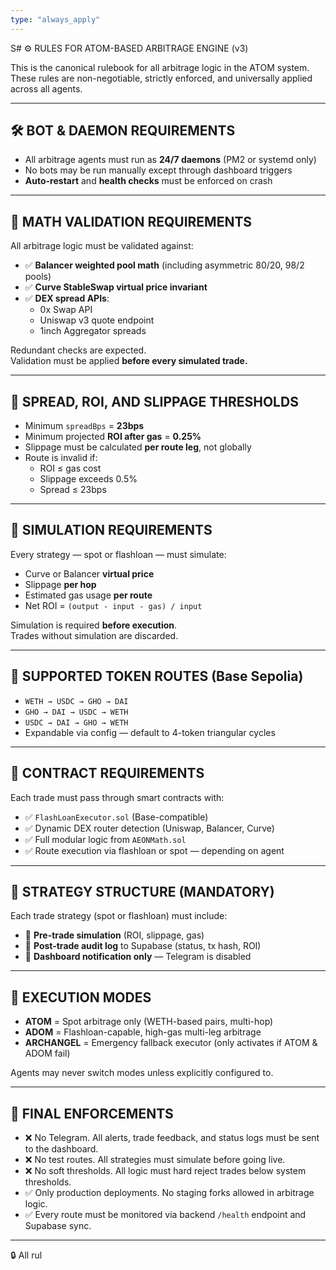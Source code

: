 ```yaml
---
type: "always_apply"
---
```


S# ⚙️ RULES FOR ATOM-BASED ARBITRAGE ENGINE (v3)

This is the canonical rulebook for all arbitrage logic in the ATOM system.  
These rules are non-negotiable, strictly enforced, and universally applied across all agents.

---

## 🛠 BOT & DAEMON REQUIREMENTS

- All arbitrage agents must run as **24/7 daemons** (PM2 or systemd only)
- No bots may be run manually except through dashboard triggers
- **Auto-restart** and **health checks** must be enforced on crash

---

## 🧮 MATH VALIDATION REQUIREMENTS

All arbitrage logic must be validated against:

- ✅ **Balancer weighted pool math** (including asymmetric 80/20, 98/2 pools)
- ✅ **Curve StableSwap virtual price invariant**
- ✅ **DEX spread APIs**:
  - 0x Swap API
  - Uniswap v3 quote endpoint
  - 1inch Aggregator spreads

Redundant checks are expected.  
Validation must be applied **before every simulated trade.**

---

## 💸 SPREAD, ROI, AND SLIPPAGE THRESHOLDS

- Minimum `spreadBps` = **23bps**
- Minimum projected **ROI after gas** = **0.25%**
- Slippage must be calculated **per route leg**, not globally
- Route is invalid if:
  - ROI ≤ gas cost
  - Slippage exceeds 0.5%
  - Spread ≤ 23bps

---

## 🧪 SIMULATION REQUIREMENTS

Every strategy — spot or flashloan — must simulate:

- Curve or Balancer **virtual price**
- Slippage **per hop**
- Estimated gas usage **per route**
- Net ROI = `(output - input - gas) / input`

Simulation is required **before execution**.  
Trades without simulation are discarded.

---

## 🔗 SUPPORTED TOKEN ROUTES (Base Sepolia)

- `WETH → USDC → GHO → DAI`
- `GHO → DAI → USDC → WETH`
- `USDC → DAI → GHO → WETH`
- Expandable via config — default to 4-token triangular cycles

---

## 🧾 CONTRACT REQUIREMENTS

Each trade must pass through smart contracts with:

- ✅ `FlashLoanExecutor.sol` (Base-compatible)
- ✅ Dynamic DEX router detection (Uniswap, Balancer, Curve)
- ✅ Full modular logic from `AEONMath.sol`
- ✅ Route execution via flashloan or spot — depending on agent

---

## 🚨 STRATEGY STRUCTURE (MANDATORY)

Each trade strategy (spot or flashloan) must include:

- 🔁 **Pre-trade simulation** (ROI, slippage, gas)
- 🧾 **Post-trade audit log** to Supabase (status, tx hash, ROI)
- 🔔 **Dashboard notification only** — Telegram is disabled

---

## 🚦 EXECUTION MODES

- **ATOM** = Spot arbitrage only (WETH-based pairs, multi-hop)
- **ADOM** = Flashloan-capable, high-gas multi-leg arbitrage
- **ARCHANGEL** = Emergency fallback executor (only activates if ATOM & ADOM fail)

Agents may never switch modes unless explicitly configured to.

---

## 🔐 FINAL ENFORCEMENTS

- ❌ No Telegram. All alerts, trade feedback, and status logs must be sent to the dashboard.
- ❌ No test routes. All strategies must simulate before going live.
- ❌ No soft thresholds. All logic must hard reject trades below system thresholds.
- ✅ Only production deployments. No staging forks allowed in arbitrage logic.
- ✅ Every route must be monitored via backend `/health` endpoint and Supabase sync.

---

🔒 All rul
